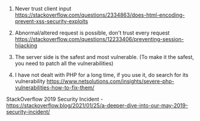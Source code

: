 1) Never trust client input
  https://stackoverflow.com/questions/2334863/does-html-encoding-prevent-xss-security-exploits

2) Abnormal/altered request is possible, don't trust every request
  https://stackoverflow.com/questions/12233406/preventing-session-hijacking

3) The server side is the safest and most vulnerable. (To make it the safest, you need to patch all the vulnerabilities)

4) I have not dealt with PHP for a long time, if you use it, do search for its vulnerability
  https://www.netsolutions.com/insights/severe-php-vulnerabilities-how-to-fix-them/


StackOverflow 2019 Security Incident - https://stackoverflow.blog/2021/01/25/a-deeper-dive-into-our-may-2019-security-incident/
